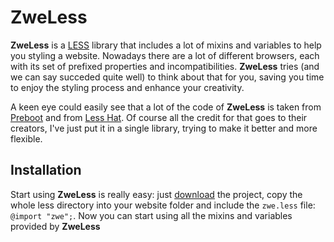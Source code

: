 # ZweLess

**ZweLess** is a [LESS](http://lesscss.org/) library that includes a lot of mixins and variables to help you styling a website. 
Nowadays there are a lot of different browsers, each with its set of prefixed properties and incompatibilities. 
**ZweLess** tries (and we can say succeded quite well) to think about that for you, saving you time to enjoy the styling process and enhance your creativity. 

A keen eye could easily see that a lot of the code of **ZweLess** is taken from [Preboot](http://getpreboot.com/) and from [Less Hat](http://lesshat.com/). 
Of course all the credit for that goes to their creators, I've just put it in a single library, trying to make it better and more flexible.

## Installation

Start using **ZweLess** is really easy: just [download](https://github.com/Zweer/zwe-less/archive/master.zip) the project, copy the whole less directory into your website folder and include the `zwe.less` file: `@import "zwe";`.
Now you can start using all the mixins and variables provided by **ZweLess**
